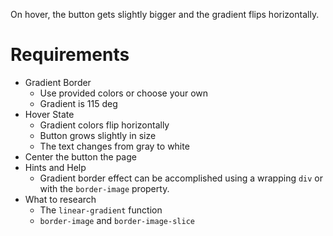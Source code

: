 On hover, the button gets slightly bigger and the gradient flips horizontally.

# Requirements
* Gradient Border
    * Use provided colors or choose your own
    * Gradient is 115 deg
* Hover State
    * Gradient colors flip horizontally
    * Button grows slightly in size
    * The text changes from gray to white
* Center the button the page
* Hints and Help
    * Gradient border effect can be accomplished using a wrapping `div` or with the `border-image` property.
* What to research
    * The `linear-gradient` function
    * `border-image` and `border-image-slice`